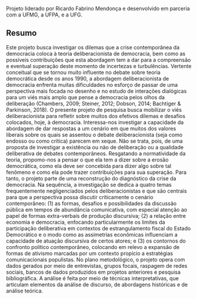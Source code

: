 Projeto liderado por Ricardo Fabrino Mendonça e desenvolvido em parceria com a UFMG, a UFPA, e a UFG.

## Resumo

Este projeto busca investigar os dilemas que a crise contemporânea da democracia coloca à teoria deliberacionista de democracia, bem como as possíveis contribuições que esta abordagem tem a dar para a compreensão e eventual superação deste momento de incertezas e turbulências. Vertente conceitual que se tornou muito influente no debate sobre teoria democrática desde os anos 1990, a abordagem deliberacionista de democracia enfrenta muitas dificuldades no esforço de passar de uma perspectiva mais focada no desenho e no estudo de interações dialógicas para um viés mais amplo que pense a democracia pelos olhos da deliberação (Chambers, 2009; Steiner, 2012; Dobson, 2014; Bachtiger & Parkinson, 2018). O presente projeto de pesquisa busca mobilizar o viés deliberacionista para refletir sobre muitos dos efetivos dilemas e desafios colocados, hoje, à democracia. Interessa-nos investigar a capacidade da abordagem de dar respostas a um cenário em que muitos dos valores liberais sobre os quais se assentou o debate deliberacionista (seja como endosso ou como crítica) parecem em xeque. Não se trata, pois, de uma proposta de investigar a existência ou não de deliberação ou a qualidade deliberativa de debates contemporâneos. Resgatando a normatividade da teoria, propomo-nos a pensar o que ela tem a dizer sobre a erosão democrática, como ela deve ser concebida para dizer algo sobre tal fenômeno e como ela pode trazer contribuições para sua superação. Para tanto, o projeto parte de uma reconstrução do diagnóstico da crise da democracia. Na sequência, a investigação se dedica a quatro temas frequentemente negligenciados pelos deliberacionistas e que são centrais para que a perspectiva possa discutir criticamente o cenário contemporâneo: (1) as formas, desafios e possibilidades da discussão pública em tempos de abundância comunicativa, com especial atenção ao papel de formas extra-verbais de produção discursiva; (2) a relação entre economia e democracia, enfocando particularmente os limites da participação deliberativa em contextos de estrangulamento fiscal do Estado Democrático e o modo como as assimetrias econômicas influenciam a capacidade de atuação discursiva de certos atores; e (3) os contornos do confronto político contemporâneo, colocando em relevo a expansão de formas de ativismo marcadas por um contexto propício a estratégias comunicacionais populistas. No plano metodológico, o projeto opera com dados gerados por meio de entrevistas, grupos focais, raspagem de redes sociais, bancos de dados produzidos em projetos anteriores e pesquisa bibliográfica. A análise é feita por meio de técnicas interpretativas, que articulam elementos da análise de discurso, de abordagens históricas e de análise teórica.
